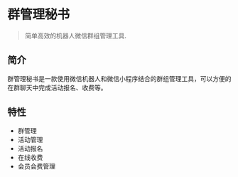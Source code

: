 # 群管理秘书

> 简单高效的机器人微信群组管理工具.

## 简介

群管理秘书是一款使用微信机器人和微信小程序结合的群组管理工具，可以方便的在群聊天中完成活动报名、收费等。

## 特性

- 群管理
- 活动管理
- 活动报名
- 在线收费
- 会员会费管理

